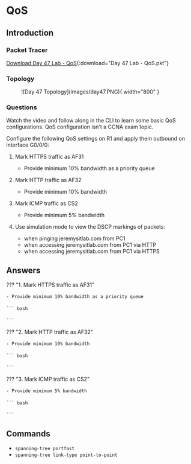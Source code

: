 # QoS

## Introduction

### Packet Tracer

[Download Day 47 Lab - QoS](/docs../assets/packet-tracer-files/Day%2047%20Lab%20-%20QoS.pkt){:download="Day 47 Lab - QoS.pkt"}

### Topology

<figure markdown>
  ![Day 47 Topology](images/day47.PNG){ width="800" }
  <figcaption></figcaption>
</figure>

### Questions

Watch the video and follow along in the CLI to learn some basic QoS configurations. QoS configuration isn't a CCNA exam topic. 

Configure the following QoS settings on R1 and apply them outbound on interface G0/0/0:

1. Mark HTTPS traffic as AF31
    - Provide minimum 10% bandwidth as a priority queue

2. Mark HTTP traffic as AF32
    - Provide minimum 10% bandwidth

3. Mark ICMP traffic as CS2
    - Provide minimum 5% bandwidth

4. Use simulation mode to view the DSCP markings of packets:
    - when pinging jeremysitlab.com from PC1
    - when accessing jeremysitlab.com from PC1 via HTTP
    - when accessing jeremysitlab.com from PC1 via HTTPS
 

## Answers


??? "1. Mark HTTPS traffic as AF31"

    - Provide minimum 10% bandwidth as a priority queue

    ``` bash
    
    ```

??? "2. Mark HTTP traffic as AF32"

    - Provide minimum 10% bandwidth

    ``` bash

    ```
            
??? "3. Mark ICMP traffic as CS2"

    - Provide minimum 5% bandwidth

    ``` bash
    
    ```

## Commands

* `spanning-tree portfast `
* `spanning-tree link-type point-to-point `

  